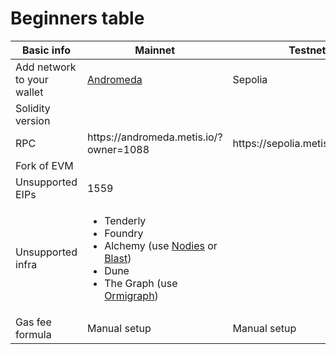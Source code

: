 # Beginners table

<table><thead><tr><th>Basic info</th><th width="227">Mainnet</th><th>Testnet</th></tr></thead><tbody><tr><td>Add network to your wallet</td><td><a href="https://chainlist.org/chain/1088">Andromeda</a></td><td> Sepolia</td></tr><tr><td>Solidity version</td><td></td><td></td></tr><tr><td>RPC</td><td>https://andromeda.metis.io/?owner=1088</td><td>https://sepolia.metisdevops.link</td></tr><tr><td>Fork of EVM</td><td></td><td></td></tr><tr><td>Unsupported EIPs</td><td>1559</td><td></td></tr><tr><td>Unsupported infra</td><td><ul><li>Tenderly</li><li>Foundry</li><li>Alchemy (use <a href="https://www.nodies.app/">Nodies</a> or <a href="https://blastapi.io/">Blast</a>)</li><li>Dune</li><li>The Graph (use <a href="https://www.ormilabs.xyz/">Ormigraph</a>)</li></ul></td><td></td></tr><tr><td>Gas fee formula</td><td>Manual setup</td><td>Manual setup</td></tr></tbody></table>
